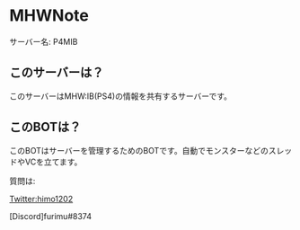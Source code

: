 # MHWNote
サーバー名: P4MIB
## このサーバーは？
このサーバーはMHW:IB(PS4)の情報を共有するサーバーです。

## このBOTは？
このBOTはサーバーを管理するためのBOTです。自動でモンスターなどのスレッドやVCを立てます。

質問は:

[Twitter:himo1202](https://twitter.com/himo1202)

[Discord]furimu#8374

